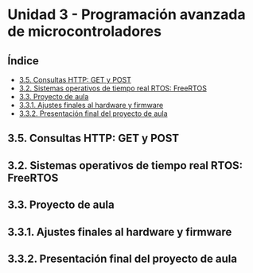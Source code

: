 # Unidad 3 - Programación avanzada de microcontroladores

## Índice

- [3.5. Consultas HTTP: GET y POST]()
- [3.2. Sistemas operativos de tiempo real RTOS: FreeRTOS]()
- [3.3. Proyecto de aula]()
- [3.3.1. Ajustes finales al hardware y firmware]()
- [3.3.2. Presentación final del proyecto de aula]()


## 3.5. Consultas HTTP: GET y POST



## 3.2. Sistemas operativos de tiempo real RTOS: FreeRTOS

## 3.3. Proyecto de aula

## 3.3.1. Ajustes finales al hardware y firmware

## 3.3.2. Presentación final del proyecto de aula